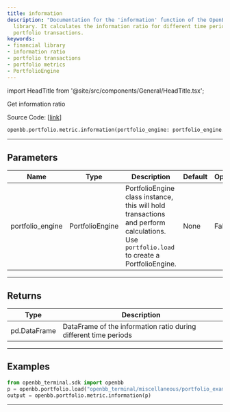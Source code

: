 ```yaml
---
title: information
description: "Documentation for the 'information' function of the OpenBB financial"
  library. It calculates the information ratio for different time periods based on
  portfolio transactions.
keywords:
- financial library
- information ratio
- portfolio transactions
- portfolio metrics
- PortfolioEngine
---
```


import HeadTitle from '@site/src/components/General/HeadTitle.tsx';

<HeadTitle title="portfolio.metric.information - Reference | OpenBB SDK Docs" />

Get information ratio

Source Code: [[link](https://github.com/OpenBB-finance/OpenBBTerminal/tree/main/openbb_terminal/portfolio/portfolio_model.py#L1379)]

```python
openbb.portfolio.metric.information(portfolio_engine: portfolio_engine.PortfolioEngine)
```

---

## Parameters

| Name | Type | Description | Default | Optional |
| ---- | ---- | ----------- | ------- | -------- |
| portfolio_engine | PortfolioEngine | PortfolioEngine class instance, this will hold transactions and perform calculations.<br/>Use `portfolio.load` to create a PortfolioEngine. | None | False |


---

## Returns

| Type | Description |
| ---- | ----------- |
| pd.DataFrame | DataFrame of the information ratio during different time periods |
---

## Examples

```python
from openbb_terminal.sdk import openbb
p = openbb.portfolio.load("openbb_terminal/miscellaneous/portfolio_examples/holdings/example.csv")
output = openbb.portfolio.metric.information(p)
```

---
